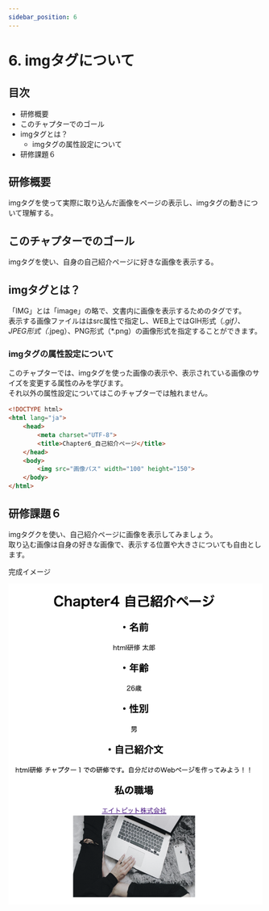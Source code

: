 ```yaml
---
sidebar_position: 6
---
```


# 6. imgタグについて

## 目次

- 研修概要
- このチャプターでのゴール
- imgタグとは？
  - imgタグの属性設定について
- 研修課題６

## 研修概要

imgタグを使って実際に取り込んだ画像をページの表示し、imgタグの動きについて理解する。

## このチャプターでのゴール

imgタグを使い、自身の自己紹介ページに好きな画像を表示する。

## imgタグとは？

「IMG」とは「image」の略で、文書内に画像を表示するためのタグです。  
表示する画像ファイルははsrc属性で指定し、WEB上ではGIH形式（*.gif）、JPEG形式（*.jpeg）、PNG形式（*.png）の画像形式を指定することができます。

### imgタグの属性設定について

このチャプターでは、imgタグを使った画像の表示や、表示されている画像のサイズを変更する属性のみを学びます。  
それ以外の属性設定についてはこのチャプターでは触れません。

```html
<!DOCTYPE html>
<html lang="ja">
    <head>
        <meta charset="UTF-8">
        <title>Chapter6_自己紹介ページ</title>
    </head>
    <body>
        <img src="画像パス" width="100" height="150">
    </body>
</html>
```

## 研修課題６

imgタグクを使い、自己紹介ページに画像を表示してみましょう。  
取り込む画像は自身の好きな画像で、表示する位置や大きさについても自由とします。

完成イメージ

![Web](./Image/Image09.png)
